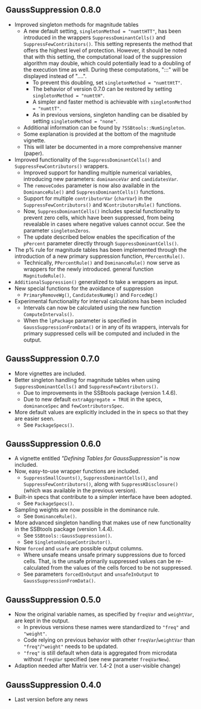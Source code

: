 
## GaussSuppression	0.8.0
* Improved singleton methods for magnitude tables
  - A new default setting, `singletonMethod = "numttHTT"`, has been introduced in the 
   wrappers `SuppressDominantCells()` and `SuppressFewContribitors()`. 
   This setting represents the method that offers the highest level of protection. 
   However, it should be noted that with this setting, the computational load of 
   the suppression algorithm may double, which could potentially lead to a doubling of the 
   execution time as well. During these computations, ":::"  will be displayed instead of "....".
    * To prevent this doubling, set `singletonMethod = "numttHtT"`.
    * The behavior of version 0.7.0 can be restored by setting `singletonMethod = "numttH"`.
    * A simpler and faster method is achievable with `singletonMethod = "numttT"`.
    * As in previous versions, singleton handling can be disabled by setting `singletonMethod = "none"`.
  - Additional information can be found by `?SSBtools::NumSingleton`.
  - Some explanation is provided at the bottom of the magnitude vignette.
  - This will later be documented in a more comprehensive manner (paper).
* Improved functionality of the `SuppressDominantCells()` and `SuppressFewContributors()` wrappers.
  -  Improved support for handling multiple numerical variables, introducing new parameters: `dominanceVar` and `candidatesVar`.
  - The `removeCodes` parameter is now also available in the `DominanceRule()` and `SuppressDominantCells()` functions.
  - Support for multiple `contributorVar` (`charVar`) in the  `SuppressFewContributors()` and `NContributorsRule()` functions.
  - Now, `SuppressDominantCells()` includes special functionality to prevent zero cells, which have been suppressed, 
    from being revealable in cases where negative values cannot occur. See the parameter `singletonZeros`.
  - The update described below enables the specification of the `pPercent` parameter directly through `SuppressDominantCells()`.
* The p% rule for magnitude tables has been implemented through the introduction of a 
  new primary suppression function, `PPercentRule()`.
  - Technically, `PPercentRule()` and `DominanceRule()` now serve as wrappers for the newly introduced. 
    general function `MagnitudeRule()`.
* `AdditionalSuppression()` generalized to take a wrappers as input.
* New special functions for the avoidance of suppression
  - `PrimaryRemoveWg()`, `CandidatesNumWg()` and `ForcedWg()`
* Experimental functionality for interval calculations has been included
  - Intervals can now be calculated using the new function `ComputeIntervals()`.
  - When the `lpPackage` parameter is specified in `GaussSuppressionFromData()` or in any of its wrappers, 
    intervals for primary suppressed cells will be computed and included in the output.
    

## GaussSuppression	0.7.0
* More vignettes are included.
* Better singleton handling for magnitude tables when using `SuppressDominantCells()` and `SuppressFewContributors()`. 
  - Due to improvements in the SSBtools package (version 1.4.6).
  - Due to new default `extraAggregate = TRUE` in the specs, `dominanceSpec` and `fewContributorsSpec`.
* More default values are explicitly included in the in specs so that they are easier seen.
  - See `PackageSpecs()`.
  

## GaussSuppression	0.6.0
* A vignette entitled _"Defining Tables for GaussSuppression"_ is now included.
* Now, easy-to-use wrapper functions are included.
  - `SuppressSmallCounts()`, `SuppressDominantCells()`, and `SuppressFewContributors()`, 
    along with `SuppressKDisclosure()` (which was available in the previous version).
* Built-in specs that contribute to a simpler interface have been adopted.
  - See `PackageSpecs()`.
* Sampling weights are now possible in the dominance rule.
  - See `DominanceRule()`.
* More advanced singleton handling that makes use of new functionality in the SSBtools package (version 1.4.4).
  - See `SSBtools::GaussSuppression()`.
  - See `SingletonUniqueContributor()`.
* Now `forced` and `usafe` are possible output columns.
  - Where unsafe means unsafe primary suppressions due to forced cells.
    That, is the unsafe primarily suppressed values can be re-calculated from the 
    values of the cells forced to be not suppressed.
  - See parameters `forcedInOutput` and `unsafeInOutput` to `GaussSuppressionFromData()`.   

## GaussSuppression	0.5.0
* Now the original variable names, as specified by `freqVar` and `weightVar`, are kept in the output. 
  - In previous versions these names were standardized to `"freq"` and `"weight"`.
  - Code relying on previous behavior with other `freqVar`/`weightVar` than `"freq"`/`"weight"` needs to be updated.
  - `"freq"` is still default when data is aggregated from microdata without `freqVar` specified (see new parameter `freqVarNew`). 
* Adaption needed after Matrix ver. 1.4-2 (not a user-visible change)

## GaussSuppression	0.4.0

* Last version before any news
